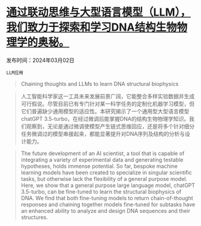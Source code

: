 # [通过联动思维与大型语言模型（LLM），我们致力于探索和学习DNA结构生物物理学的奥秘。](https://arxiv.org/abs/2403.01332)

发布时间：2024年03月02日

`LLM应用`

> Chaining thoughts and LLMs to learn DNA structural biophysics

> 人工智能科学家这一工具未来发展前景广阔，它能整合多样实验数据并生成可行假说。尽管目前已有专门针对某一科学任务的定制化机器学习模型，但它们普遍缺少通用模型的适应性。本研究揭示了一个通用型大型语言模型chatGPT 3.5-turbo，在经过微调后能掌握DNA的结构生物物理学知识。我们观察到，无论是通过微调使模型产生链式思维回应，还是将多个针对细分任务微调过的模型串接起来，都能显著提升对DNA序列及结构的分析与设计能力。

> The future development of an AI scientist, a tool that is capable of integrating a variety of experimental data and generating testable hypotheses, holds immense potential. So far, bespoke machine learning models have been created to specialize in singular scientific tasks, but otherwise lack the flexibility of a general purpose model. Here, we show that a general purpose large language model, chatGPT 3.5-turbo, can be fine-tuned to learn the structural biophysics of DNA. We find that both fine-tuning models to return chain-of-thought responses and chaining together models fine-tuned for subtasks have an enhanced ability to analyze and design DNA sequences and their structures.